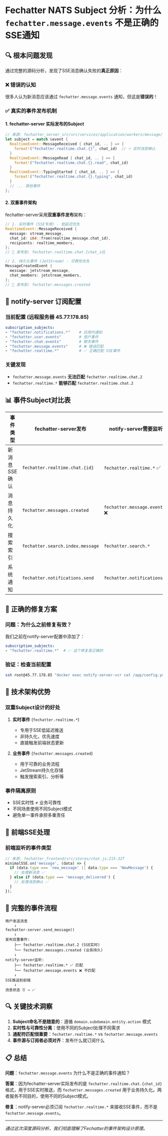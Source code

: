 # Fechatter NATS Subject 分析：为什么 `fechatter.message.events` 不是正确的SSE通知

## 🔍 根本问题发现

通过完整的源码分析，发现了SSE消息确认失败的**真正原因**：

### ❌ 错误的认知
很多人认为新消息应该通过 `fechatter.message.events` 通知，但这是**错误的**！

### ✅ 真实的事件发布机制

#### 1. fechatter-server 实际发布的Subject

```rust
// 来源: fechatter_server_src/src/services/application/workers/message/service.rs:237-259
let subject = match &event {
  RealtimeEvent::MessageReceived { chat_id, .. } => {
    format!("fechatter.realtime.chat.{}", chat_id)  // ⚡ 实时消息确认
  }
  RealtimeEvent::MessageRead { chat_id, .. } => {
    format!("fechatter.realtime.chat.{}.read", chat_id)
  }
  RealtimeEvent::TypingStarted { chat_id, .. } => {
    format!("fechatter.realtime.chat.{}.typing", chat_id)
  }
  // ... 其他事件
};
```

#### 2. 双重事件架构

fechatter-server采用**双重事件发布**架构：

```rust
// 1. 实时事件 (SSE专用) - 低延迟优先
RealtimeEvent::MessageReceived {
  message: stream_message,
  chat_id: i64::from(realtime_message.chat_id),
  recipients: realtime_members,
};
// 📡 发布到: fechatter.realtime.chat.{chat_id}

// 2. 持久化事件 (JetStream) - 可靠性优先  
MessageCreatedEvent {
  message: jetstream_message,
  chat_members: jetstream_members,
};
// 📡 发布到: fechatter.messages.created
```

## 🎯 notify-server 订阅配置

### 当前配置 (远程服务器 45.77.178.85)

```yaml
subscription_subjects:
- "fechatter.notifications.*"    # 应用内通知
- "fechatter.user.events"        # 用户事件  
- "fechatter.chat.events"        # 聊天事件
- "fechatter.message.events"     # ❌ 错误匹配
- "fechatter.realtime.*"         # ✅ 正确匹配 SSE事件
```

### 关键发现

- `fechatter.message.events` **无法匹配** `fechatter.realtime.chat.2`
- `fechatter.realtime.*` **能够匹配** `fechatter.realtime.chat.2`

## 📊 事件Subject对比表

| 事件类型 | fechatter-server发布 | notify-server需要监听 | 用途 |
|---------|---------------------|---------------------|------|
| 新消息SSE确认 | `fechatter.realtime.chat.{id}` | `fechatter.realtime.*` ✅ | 实时状态更新⏰→✅ |
| 消息持久化 | `fechatter.messages.created` | `fechatter.message.events` ❌ | JetStream存储 |
| 搜索索引 | `fechatter.search.index.message` | `fechatter.search.*` | MeiliSearch |
| 系统通知 | `fechatter.notifications.send` | `fechatter.notifications.*` | 应用内通知 |

## 🔧 正确的修复方案

### 问题：为什么之前修复有效？

我们之前在notify-server配置中添加了：
```yaml
subscription_subjects:
- "fechatter.realtime.*"  # ✅ 这个修复是正确的
```

### 验证：检查当前配置

```bash
ssh root@45.77.178.85 "docker exec notify-server-vcr cat /app/config.yml | grep -A10 subscription_subjects"
```

## 🎉 技术架构优势

### 双重Subject设计的好处

1. **实时事件** (`fechatter.realtime.*`)
   - 专用于SSE低延迟推送
   - 非持久化，优先速度
   - 直接触发前端状态更新

2. **业务事件** (`fechatter.messages.created`)
   - 用于可靠的业务流程
   - JetStream持久化存储
   - 触发搜索索引、分析等

### 事件隔离原则

- SSE实时性 ≠ 业务可靠性
- 不同场景使用不同Subject模式
- 避免单一事件承担多重责任

## 🚀 前端SSE处理

### 前端监听的事件类型

```javascript
// 来源: fechatter_frontend/src/stores/chat.js:215-327
minimalSSE.on('message', (data) => {
  if (data.type === 'new_message' || data.type === 'NewMessage') {
    // 处理新消息 ✅
  } else if (data.type === 'message_delivered') {
    // 处理消息确认 ✅  
  }
});
```

## 🎯 完整的事件流程

```
用户发送消息
    ↓
fechatter-server.send_message()
    ↓
发布双重事件:
    ├── fechatter.realtime.chat.2 (SSE实时)
    └── fechatter.messages.created (业务持久)
    ↓
notify-server监听:
    ├── fechatter.realtime.* ✅ 匹配
    └── fechatter.message.events ❌ 不匹配  
    ↓
SSE推送到前端
    ↓
消息状态 ⏰ → ✅
```

## 🔍 关键技术洞察

1. **Subject命名不是随意的**：遵循 `domain.subdomain.entity.action` 模式
2. **实时性与可靠性分离**：使用不同的Subject处理不同需求
3. **通配符匹配很重要**：`fechatter.realtime.*` vs `fechatter.message.events`
4. **事件源与订阅者必须对齐**：发布什么就订阅什么

## 📋 总结

**问题**：`fechatter.message.events` 为什么不是正确的事件通知？

**答案**：因为fechatter-server实际发布的是 `fechatter.realtime.chat.{chat_id}` 格式，用于SSE实时推送，而 `fechatter.messages.created` 用于业务持久化。两者服务不同目的，使用不同的Subject模式。

**修复**：notify-server必须订阅 `fechatter.realtime.*` 来接收SSE事件，而不是 `fechatter.message.events`。

---

*通过这次深度源码分析，我们彻底理解了Fechatter的事件架构设计原理。* 